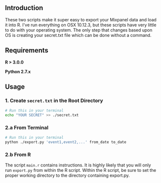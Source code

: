 ## Introduction
These two scripts make it super easy to export your Mixpanel data and load it into R. I've run everything on OSX 10.12.3, but these scripts have very little to do with your operating system. The only step that changes based upon OS is creating your secret.txt file which can be done without a command.


## Requirements
**R	> 3.0.0**

**Python 2.7.x**

## Usage
### 1. Create `secret.txt` in the Root Directory
```bash
# Run this in your terminal
echo "YOUR SECRET" >> ./secret.txt
```

### 2.a From Terminal
```bash
# Run this in your terminal
python ./export.py 'event1,event2,...' from_date to_date
```

### 2.b From R
The script `main.r` contains instructions. It is highly likely that you will only run `export.py` from within the R script. Within the R script, be sure to set the proper working directory to the directory containing export.py.
